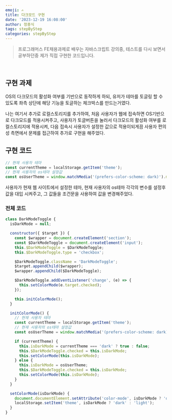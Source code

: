 ```yaml
---
emoji: ✍
title: 다크모드 구현
date: '2023-12-19 16:08:00'
author: 정중식
tags: stepByStep
categories: stepByStep
---
```


> 프로그래머스 FE채용과제로 배우는 자바스크립트 강의중, 테스트를 다시 보면서 공부하던중 제가 직접 구현한 코드입니다.

<br/>

## 구현 과제

OS의 다크모드의 활성화 여부를 기반으로 동작하게 하되, 유저가 테마를 토글링 할 수 있도록 좌측 상단에 해당 기능을 토글하는 체크박스를 만드는거였다.<br/>

나는 여기서 추가로 로컬스토리지를 추가하여, 처음 사용자가 웹에 접속하면 OS기반으로 다크모드를 적용시켜주고, 사용자가 토글버튼을 눌러서 다크모드의 활성화 여부를 로컬스토리지에 적용시켜, 다음 접속시 사용자가 설정한 값으로 적용이되게끔 사용자 편의성 측면에서 문제를 접근하여 추가로 구현을 해주었다.

## 구현 코드

```js
// 현재 사용자 테마
const currentTheme = localStorage.getItem('theme');
// 현재 사용자의 os테마 설정값
const osUserTheme = window.matchMedia('(prefers-color-scheme: dark)').matches;
```

사용자가 현재 웹 사이트에서 설정한 테마, 현재 사용자의 os테마 각각의 변수를 설정후 값을 대입 시켜주고,
그 값들을 조건문을 사용하여 값을 변경해주었다.

### 전체 코드

```js
class DarkModeToggle {
  isDarkMode = null;

  constructor({ $target }) {
    const $wrapper = document.createElement('section');
    const $DarkModeToggle = document.createElement('input');
    this.$DarkModeToggle = $DarkModeToggle;
    this.$DarkModeToggle.type = 'checkbox';

    $DarkModeToggle.className = 'DarkModeToggle';
    $target.appendChild($wrapper);
    $wrapper.appendChild($DarkModeToggle);

    $DarkModeToggle.addEventListener('change', (e) => {
      this.setColorMode(e.target.checked);
    });

    this.initColorMode();
  }

  initColorMode() {
    // 현재 사용자 테마
    const currentTheme = localStorage.getItem('theme');
    // 현재 사용자의 os테마 설정값
    const osUserTheme = window.matchMedia('(prefers-color-scheme: dark)').matches;

    if (currentTheme) {
      this.isDarkMode = currentTheme === 'dark' ? true : false;
      this.$DarkModeToggle.checked = this.isDarkMode;
      this.setColorMode(this.isDarkMode);
    } else {
      this.isDarkMode = osUserTheme;
      this.$DarkModeToggle.checked = this.isDarkMode;
      this.setColorMode(this.isDarkMode);
    }
  }

  setColorMode(isDarkMode) {
    document.documentElement.setAttribute('color-mode', isDarkMode ? 'dark' : 'light');
    localStorage.setItem('theme', isDarkMode ? 'dark' : 'light');
  }
}
```

```toc

```

